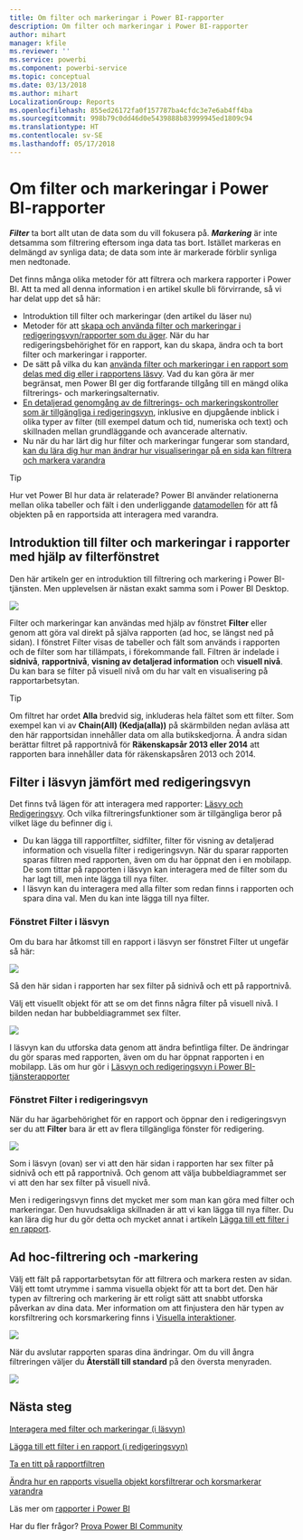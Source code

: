 ```yaml
---
title: Om filter och markeringar i Power BI-rapporter
description: Om filter och markeringar i Power BI-rapporter
author: mihart
manager: kfile
ms.reviewer: ''
ms.service: powerbi
ms.component: powerbi-service
ms.topic: conceptual
ms.date: 03/13/2018
ms.author: mihart
LocalizationGroup: Reports
ms.openlocfilehash: 855ed26172fa0f157787ba4cfdc3e7e6ab4ff4ba
ms.sourcegitcommit: 998b79c0dd46d0e5439888b83999945ed1809c94
ms.translationtype: HT
ms.contentlocale: sv-SE
ms.lasthandoff: 05/17/2018
---
```

# <a name="about-filters-and-highlighting-in-power-bi-reports"></a>Om filter och markeringar i Power BI-rapporter
***Filter*** ta bort allt utan de data som du vill fokusera på.  ***Markering*** är inte detsamma som filtrering eftersom inga data tas bort. Istället markeras en delmängd av synliga data; de data som inte är markerade förblir synliga men nedtonade.

Det finns många olika metoder för att filtrera och markera rapporter i Power BI. Att ta med all denna information i en artikel skulle bli förvirrande, så vi har delat upp det så här:

* Introduktion till filter och markeringar (den artikel du läser nu)
* Metoder för att [skapa och använda filter och markeringar i redigeringsvyn/rapporter som du äger](power-bi-report-add-filter.md). När du har redigeringsbehörighet för en rapport, kan du skapa, ändra och ta bort filter och markeringar i rapporter.
* De sätt på vilka du kan [använda filter och markeringar i en rapport som delas med dig eller i rapportens läsvy](service-reading-view-and-editing-view.md). Vad du kan göra är mer begränsat, men Power BI ger dig fortfarande tillgång till en mängd olika filtrerings- och markeringsalternativ.  
* [En detaljerad genomgång av de filtrerings- och markeringskontroller som är tillgängliga i redigeringsvyn](power-bi-how-to-report-filter.md), inklusive en djupgående inblick i olika typer av filter (till exempel datum och tid, numeriska och text) och skillnaden mellan grundläggande och avancerade alternativ.
* Nu när du har lärt dig hur filter och markeringar fungerar som standard, [kan du lära dig hur man ändrar hur visualiseringar på en sida kan filtrera och markera varandra](service-reports-visual-interactions.md)

> [!TIP]
> Hur vet Power BI hur data är relaterade?  Power BI använder relationerna mellan olika tabeller och fält i den underliggande [datamodellen](https://support.office.com/article/Create-a-Data-Model-in-Excel-87e7a54c-87dc-488e-9410-5c75dbcb0f7b?ui=en-US&rs=en-US&ad=US) för att få objekten på en rapportsida att interagera med varandra.
> 
> 

## <a name="introduction-to-filters-and-highlighting-in-reports-using-the-filters-pane"></a>Introduktion till filter och markeringar i rapporter med hjälp av filterfönstret
 Den här artikeln ger en introduktion till filtrering och markering i Power BI-tjänsten.  Men upplevelsen är nästan exakt samma som i Power BI Desktop.  

![](media/power-bi-reports-filters-and-highlighting/power-bi-add-filter-reading-view.png)

Filter och markeringar kan användas med hjälp av fönstret **Filter** eller genom att göra val direkt på själva rapporten (ad hoc, se längst ned på sidan). I fönstret Filter visas de tabeller och fält som används i rapporten och de filter som har tillämpats, i förekommande fall. Filtren är indelade i **sidnivå**, **rapportnivå**, **visning av detaljerad information** och **visuell nivå**.  Du kan bara se filter på visuell nivå om du har valt en visualisering på rapportarbetsytan.

> [!TIP]
> Om filtret har ordet **Alla** bredvid sig, inkluderas hela fältet som ett filter.  Som exempel kan vi av **Chain(All) (Kedja(alla))** på skärmbilden nedan avläsa att den här rapportsidan innehåller data om alla butikskedjorna.  Å andra sidan berättar filtret på rapportnivå för **Räkenskapsår 2013 eller 2014** att rapporten bara innehåller data för räkenskapsåren 2013 och 2014.
> 
> 

## <a name="filters-in-reading-view-versus-editing-view"></a>Filter i läsvyn jämfört med redigeringsvyn
Det finns två lägen för att interagera med rapporter: [Läsvy och Redigeringsvy](service-reading-view-and-editing-view.md).  Och vilka filtreringsfunktioner som är tillgängliga beror på vilket läge du befinner dig i.

* Du kan lägga till rapportfilter, sidfilter, filter för visning av detaljerad information och visuella filter i redigeringsvyn. När du sparar rapporten sparas filtren med rapporten, även om du har öppnat den i en mobilapp. De som tittar på rapporten i läsvyn kan interagera med de filter som du har lagt till, men inte lägga till nya filter.
* I läsvyn kan du interagera med alla filter som redan finns i rapporten och spara dina val.  Men du kan inte lägga till nya filter.

### <a name="the-filters-pane-in-reading-view"></a>Fönstret Filter i läsvyn
Om du bara har åtkomst till en rapport i läsvyn ser fönstret Filter ut ungefär så här:

![](media/power-bi-reports-filters-and-highlighting/power-bi-filter-reading-view.png)

Så den här sidan i rapporten har sex filter på sidnivå och ett på rapportnivå.

Välj ett visuellt objekt för att se om det finns några filter på visuell nivå. I bilden nedan har bubbeldiagrammet sex filter.

![](media/power-bi-reports-filters-and-highlighting/power-bi-filter-visual-level.png)

I läsvyn kan du utforska data genom att ändra befintliga filter. De ändringar du gör sparas med rapporten, även om du har öppnat rapporten i en mobilapp. Läs om hur gör i [Läsvyn och redigeringsvyn i Power BI-tjänsterapporter](service-reading-view-and-editing-view.md)

### <a name="the-filters-pane-in-editing-view"></a>Fönstret Filter i redigeringsvyn
När du har ägarbehörighet för en rapport och öppnar den i redigeringsvyn ser du att **Filter** bara är ett av flera tillgängliga fönster för redigering.

![](media/power-bi-reports-filters-and-highlighting/power-bi-add-filter-editing-view.png)

Som i läsvyn (ovan) ser vi att den här sidan i rapporten har sex filter på sidnivå och ett på rapportnivå. Och genom att välja bubbeldiagrammet ser vi att den har sex filter på visuell nivå.

Men i redigeringsvyn finns det mycket mer som man kan göra med filter och markeringar. Den huvudsakliga skillnaden är att vi kan lägga till nya filter. Du kan lära dig hur du gör detta och mycket annat i artikeln [Lägga till ett filter i en rapport](power-bi-report-add-filter.md).

## <a name="ad-hoc-filtering-and-highlighting"></a>Ad hoc-filtrering och -markering
Välj ett fält på rapportarbetsytan för att filtrera och markera resten av sidan. Välj ett tomt utrymme i samma visuella objekt för att ta bort det. Den här typen av filtrering och markering är ett roligt sätt att snabbt utforska påverkan av dina data. Mer information om att finjustera den här typen av korsfiltrering och korsmarkering finns i [Visuella interaktioner](service-reports-visual-interactions.md).

![](media/power-bi-reports-filters-and-highlighting/power-bi-adhoc-filter.gif)

När du avslutar rapporten sparas dina ändringar. Om du vill ångra filtreringen väljer du **Återställ till standard** på den översta menyraden.

![](media/power-bi-reports-filters-and-highlighting/power-bi-reset-to-default.png)

## <a name="next-steps"></a>Nästa steg
[Interagera med filter och markeringar (i läsvyn)](service-reading-view-and-editing-view.md)

[Lägga till ett filter i en rapport (i redigeringsvyn)](power-bi-report-add-filter.md)

[Ta en titt på rapportfiltren](power-bi-how-to-report-filter.md)

[Ändra hur en rapports visuella objekt korsfiltrerar och korsmarkerar varandra](service-reports-visual-interactions.md)

Läs mer om [rapporter i Power BI](service-reports.md)

Har du fler frågor? [Prova Power BI Community](http://community.powerbi.com/)

